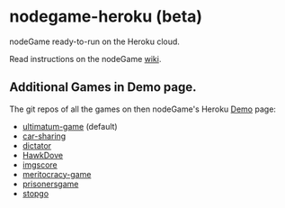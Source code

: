 # nodegame-heroku (beta)

nodeGame ready-to-run on the Heroku cloud.

Read instructions on the nodeGame [wiki](https://github.com/nodeGame/nodegame/wiki/nodeGame-on-Heroku).
 

## Additional Games in Demo page.

The git repos of all the games on then nodeGame's Heroku [Demo](https://nodegamedemo.herokuapp.com/) page:

 - [ultimatum-game](https://github.com/nodeGame/ultimatum-game) (default)
 - [car-sharing](https://github.com/nodeGame/car-sharing) 
 - [dictator](https://github.com/nodeGame/dictator)
 - [HawkDove](https://github.com/ewenw/HawkDove)
 - [imgscore](https://github.com/nodeGame/imgscore)
 - [meritocracy-game](https://github.com/nodeGame/meritocracy-game)
 - [prisonersgame](https://github.com/shakty/prisonersgame)
 - [stopgo](https://github.com/nodeGame/stopgo)
